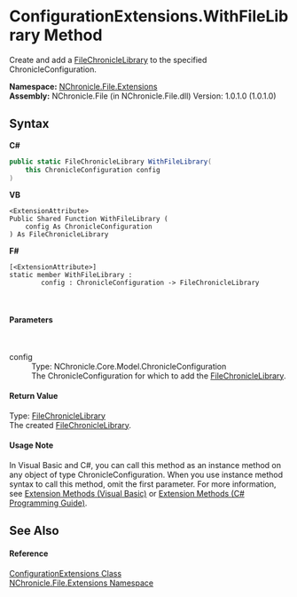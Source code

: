 # ConfigurationExtensions.WithFileLibrary Method 
 

Create and add a <a href="T_NChronicle_File_FileChronicleLibrary.md">FileChronicleLibrary</a> to the specified ChronicleConfiguration.

**Namespace:**&nbsp;<a href="N_NChronicle_File_Extensions.md">NChronicle.File.Extensions</a><br />**Assembly:**&nbsp;NChronicle.File (in NChronicle.File.dll) Version: 1.0.1.0 (1.0.1.0)

## Syntax

**C#**<br />
``` C#
public static FileChronicleLibrary WithFileLibrary(
	this ChronicleConfiguration config
)
```

**VB**<br />
``` VB
<ExtensionAttribute>
Public Shared Function WithFileLibrary ( 
	config As ChronicleConfiguration
) As FileChronicleLibrary
```

**F#**<br />
``` F#
[<ExtensionAttribute>]
static member WithFileLibrary : 
        config : ChronicleConfiguration -> FileChronicleLibrary 

```

<br />

#### Parameters
&nbsp;<dl><dt>config</dt><dd>Type: NChronicle.Core.Model.ChronicleConfiguration<br />The ChronicleConfiguration for which to add the <a href="T_NChronicle_File_FileChronicleLibrary.md">FileChronicleLibrary</a>.</dd></dl>

#### Return Value
Type: <a href="T_NChronicle_File_FileChronicleLibrary.md">FileChronicleLibrary</a><br />The created <a href="T_NChronicle_File_FileChronicleLibrary.md">FileChronicleLibrary</a>.

#### Usage Note
In Visual Basic and C#, you can call this method as an instance method on any object of type ChronicleConfiguration. When you use instance method syntax to call this method, omit the first parameter. For more information, see <a href="http://msdn.microsoft.com/en-us/library/bb384936.aspx">Extension Methods (Visual Basic)</a> or <a href="http://msdn.microsoft.com/en-us/library/bb383977.aspx">Extension Methods (C# Programming Guide)</a>.

## See Also


#### Reference
<a href="T_NChronicle_File_Extensions_ConfigurationExtensions.md">ConfigurationExtensions Class</a><br /><a href="N_NChronicle_File_Extensions.md">NChronicle.File.Extensions Namespace</a><br />

